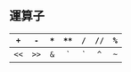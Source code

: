 ## 運算子

`+` | `-` | `*` | `**` | `/` | `//` | `%`
:---:|:---:|:---:|:---:|:---:|:---:|:---:
`<<` | `>>` | `&` | `|` | `^` | `~` | | 


